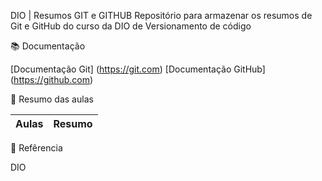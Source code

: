 DIO | Resumos GIT e GITHUB
Repositório para armazenar os resumos de Git e GitHub do curso da DIO de Versionamento de código

📚 Documentação

[Documentação Git] (https://git.com)
[Documentação GitHub] (https://github.com)

📓 Resumo das aulas

| Aulas | Resumo |
|-------|---------|

🔎 Refêrencia

DIO
